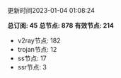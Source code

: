 更新时间2023-01-04 01:08:24

**总订阅: 45**
**总节点: 878**
**有效节点: 214**
- v2ray节点: 182
- trojan节点: 12
- ss节点: 17
- ssr节点: 3
